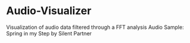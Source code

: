 # Audio-Visualizer
Visualization of audio data filtered through a FFT analysis
Audio Sample: Spring in my Step by Silent Partner
